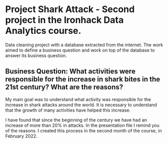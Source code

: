 # Project Shark Attack - Second project in the Ironhack Data Analytics course.
Data cleaning project with a database extracted from the internet. The work aimed to define a business question and work on top of the database to answer its business question. 

## Business Question: What activities were responsible for the increase in shark bites in the 21st century? What are the reasons?

My main goal was to understand what activity was responsible for the increase in shark attacks around the world. It is necessary to understand that the growth of many activities have helped this increase.

I have found that since the beginning of the century we have had an increase of more than 20% in attacks. 
In the presentation file I remind you of the reasons.
I created this process in the second month of the course, in February 2022. 
